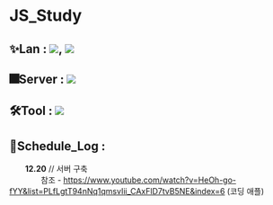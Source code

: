 # JS_Study

## ✨Lan : <img src="https://img.shields.io/badge/Javascript-F7DF1E?style=flat-square&logo=javascript&logoColor=white"/>, <img src="https://img.shields.io/badge/TypeScrypt-3178C6?style=flat-square&logo=typescript&logoColor=white"/>

## 🎆Server : <img src="https://img.shields.io/badge/Node.Js-339933?style=flat-square&logo=nodedotjs&logoColor=white"/>

## 🛠Tool : <img src="https://img.shields.io/badge/VS_Code-007ACC?style=flat-square&logo=visualstudiocode&logoColor=white"/>

## 📜Schedule_Log : <br/>
  **12.20** // 서버 구축 <br/>
    참조 - https://www.youtube.com/watch?v=HeOh-go-fYY&list=PLfLgtT94nNq1qmsvIii_CAxFlD7tvB5NE&index=6 (코딩 애플)
